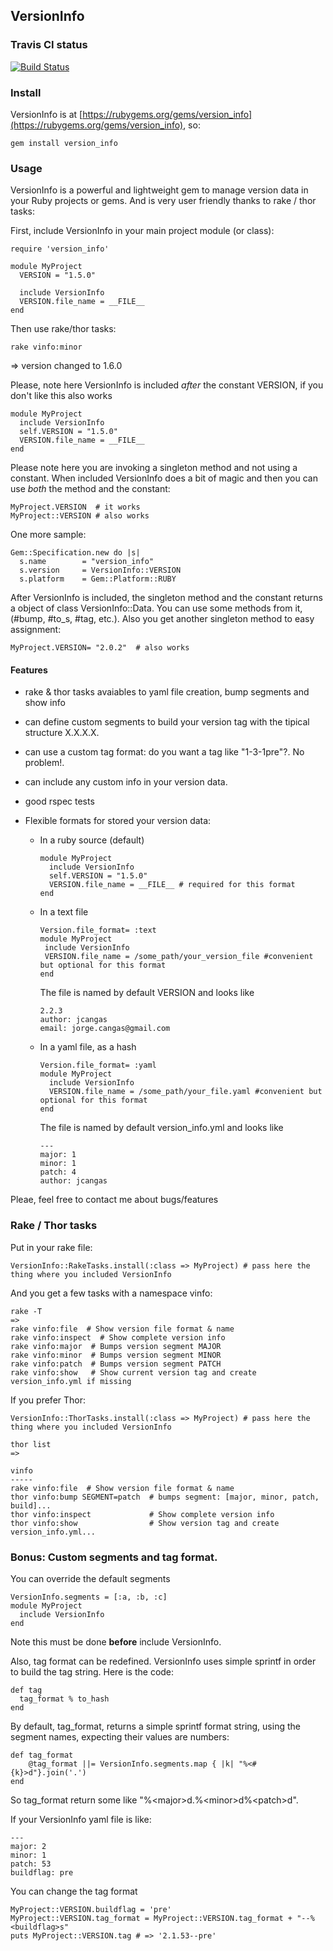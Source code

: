 ## VersionInfo

### Travis CI status

[![Build Status](https://secure.travis-ci.org/jcangas/version_info.png)](http://travis-ci.org/jcangas/version_info)

### Install

 VersionInfo is at [https://rubygems.org/gems/version_info](https://rubygems.org/gems/version_info), so:

    gem install version_info

### Usage

VersionInfo is a powerful and lightweight gem to manage version data in your Ruby projects or gems.
And is very user friendly thanks to rake / thor tasks: 

First, include VersionInfo in your main project module (or class):

    require 'version_info'

    module MyProject
      VERSION = "1.5.0"

      include VersionInfo
      VERSION.file_name = __FILE__ 
    end

Then use rake/thor tasks:

    rake vinfo:minor
 
=> version changed to 1.6.0

Please, note here VersionInfo is included *after* the constant VERSION, if you don't like this also works

    module MyProject
      include VersionInfo
      self.VERSION = "1.5.0"
      VERSION.file_name = __FILE__ 
    end

Please note here you are invoking a singleton method and not using a constant. When included VersionInfo
does a bit of magic and then you can use *both* the method and the constant:

    MyProject.VERSION  # it works
    MyProject::VERSION # also works

One more sample:

    Gem::Specification.new do |s|
      s.name        = "version_info"
      s.version     = VersionInfo::VERSION
      s.platform    = Gem::Platform::RUBY

After VersionInfo is included, the singleton method and the constant returns a object of class VersionInfo::Data.
You can use some methods from it, (#bump, #to_s, #tag, etc.). Also you get another singleton method to easy assignment:

    MyProject.VERSION= "2.0.2"  # also works

####  Features

* rake & thor tasks avaiables to yaml file creation, bump segments and show info

* can define custom segments to build your version tag with the tipical structure X.X.X.X.

* can use a custom tag format: do you want a tag like "1-3-1pre"?. No problem!.

* can include any custom info in your version data.

* good rspec tests

* Flexible formats for stored your version data:
  * In a ruby source (default)

        module MyProject
          include VersionInfo
          self.VERSION = "1.5.0"
          VERSION.file_name = __FILE__ # required for this format
        end
  
  * In a text file

        Version.file_format= :text    
        module MyProject
         include VersionInfo
         VERSION.file_name = /some_path/your_version_file #convenient but optional for this format
        end

	The file is named by default VERSION and looks like

        2.2.3
        author: jcangas
        email: jorge.cangas@gmail.com
  
  * In a yaml file, as a hash

        Version.file_format= :yaml    
        module MyProject
          include VersionInfo
          VERSION.file_name = /some_path/your_file.yaml #convenient but optional for this format
        end

	The file is named by default version_info.yml and looks like

      	--- 
      	major: 1
      	minor: 1
      	patch: 4
      	author: jcangas


Pleae, feel free to contact me about bugs/features

### Rake / Thor tasks

Put in your rake file:

    VersionInfo::RakeTasks.install(:class => MyProject) # pass here the thing where you included VersionInfo

And you get a few tasks with a namespace vinfo:

    rake -T
    =>
    rake vinfo:file  # Show version file format & name
    rake vinfo:inspect  # Show complete version info
    rake vinfo:major  # Bumps version segment MAJOR
    rake vinfo:minor  # Bumps version segment MINOR
    rake vinfo:patch  # Bumps version segment PATCH
    rake vinfo:show   # Show current version tag and create version_info.yml if missing

If you prefer Thor:

    VersionInfo::ThorTasks.install(:class => MyProject) # pass here the thing where you included VersionInfo

    thor list
    =>

    vinfo
    -----
    rake vinfo:file  # Show version file format & name
    thor vinfo:bump SEGMENT=patch  # bumps segment: [major, minor, patch, build]...
    thor vinfo:inspect             # Show complete version info
    thor vinfo:show                # Show version tag and create version_info.yml...

### Bonus: Custom segments and tag format.

  You can override the default segments

    VersionInfo.segments = [:a, :b, :c]
    module MyProject
      include VersionInfo
    end

  Note this must be done **before** include VersionInfo.

 Also, tag format can be redefined. VersionInfo uses simple
sprintf in order to build the tag string. Here is the code:

    def tag
      tag_format % to_hash
    end

By default, tag_format, returns a simple sprintf format string,
using the segment names, expecting their values are numbers:

    def tag_format
	    @tag_format ||= VersionInfo.segments.map { |k| "%<#{k}>d"}.join('.')
    end

So tag_format return some like "%\<major\>d.%\<minor\>d%\<patch\>d".

If your VersionInfo yaml file is like:

    --- 
    major: 2
    minor: 1
    patch: 53
    buildflag: pre

You can change the tag format

    MyProject::VERSION.buildflag = 'pre'
    MyProject::VERSION.tag_format = MyProject::VERSION.tag_format + "--%<buildflag>s"
    puts MyProject::VERSION.tag # => '2.1.53--pre'    


